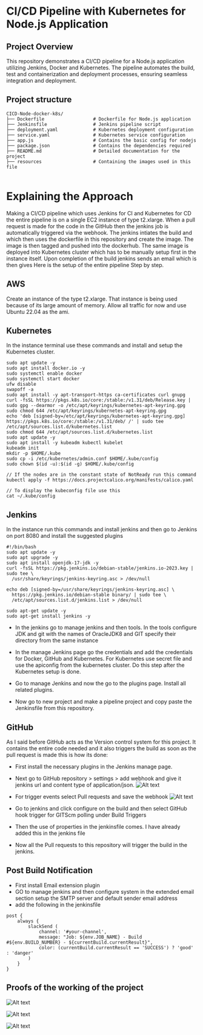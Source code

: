 # CI/CD Pipeline with Kubernetes for Node.js Application 

## Project Overview
This repository demonstrates a CI/CD pipeline for a Node.js application utilizing Jenkins, Docker and Kubernetes. The pipeline automates the build, test and containerization and deployment processes, ensuring seamless integration and deployment. 

## Project structure 
```
CICD-Node-docker-k8s/
├── Dockerfile                  # Dockerfile for Node.js application
├── Jenkinsfile                 # Jenkins pipeline script
├── deployment.yaml             # Kubernetes deployment configuration
├── service.yaml                # Kubernetes service configuration
├── app.js                      # Contains the basic config for nodejs  
├── package.json                # Contains the dependencies required
├── README.md                   # Detailed documentation for the project
├── resources                   # Containing the images used in this file     
 
```

# Explaining the Approach 
Making a CI/CD pipeline which uses Jenkins for CI and Kubernetes for CD the entire pipeline is on a single EC2 instance of type t2.xlarge. When a pull request is made for the code in the GitHub then the jenkins job is automatically triggered via the webhook.
The jenkins intiates the build and which then uses the dockerfile in this repository and create the image. The image is then tagged and pushed into the dockerhub. 
The same image is deployed into Kubernetes cluster which has to be manually setup first in the instance itself. Upon completion of the build jenkins sends an email which is then gives 
Here is the setup of the entire pipeline Step by step. 

## AWS 
Create an instance of the type t2.xlarge. That instance is being used because of its large amount of memory.  Allow all traffic for now and use Ubuntu 22.04 as the ami. 

## Kubernetes
In the instance terminal use these commands and install and setup the Kubernetes cluster. 

```
sudo apt update -y 
sudo apt install docker.io -y 
sudo systemctl enable docker
sudo systemctl start docker
ufw disable 
swapoff -a 
sudo apt install -y apt-transport-https ca-certificates curl gnupg
curl -fsSL https://pkgs.k8s.io/core:/stable:/v1.31/deb/Release.key | sudo gpg --dearmor -o /etc/apt/keyrings/kubernetes-apt-keyring.gpg
sudo chmod 644 /etc/apt/keyrings/kubernetes-apt-keyring.gpg
echo 'deb [signed-by=/etc/apt/keyrings/kubernetes-apt-keyring.gpg] https://pkgs.k8s.io/core:/stable:/v1.31/deb/ /' | sudo tee /etc/apt/sources.list.d/kubernetes.list
sudo chmod 644 /etc/apt/sources.list.d/kubernetes.list
sudo apt update -y 
sudo apt install -y kubeadm kubectl kubelet
kubeadm init 
mkdir -p $HOME/.kube
sudo cp -i /etc/kubernetes/admin.conf $HOME/.kube/config
sudo chown $(id -u):$(id -g) $HOME/.kube/config

// If the nodes are in the constant state of NotReady run this command 
kubectl apply -f https://docs.projectcalico.org/manifests/calico.yaml

// To display the kubeconfig file use this 
cat ~/.kube/config
```


## Jenkins
In the instance run this commands and install jenkins and then go to Jenkins on port 8080 and install the suggested plugins  
```
#!/bin/bash
sudo apt update -y
sudo apt upgrade -y
sudo apt install openjdk-17-jdk -y
curl -fsSL https://pkg.jenkins.io/debian-stable/jenkins.io-2023.key | sudo tee \
  /usr/share/keyrings/jenkins-keyring.asc > /dev/null
  
echo deb [signed-by=/usr/share/keyrings/jenkins-keyring.asc] \
  https://pkg.jenkins.io/debian-stable binary/ | sudo tee \
  /etc/apt/sources.list.d/jenkins.list > /dev/null

sudo apt-get update -y
sudo apt-get install jenkins -y
```

- In the jenkins go to manage jenkins and then tools. In the tools configure JDK and git with the names of OracleJDK8 and GIT specify their directory from the same instance 

- In the manage Jenkins page go the credentials and add the credentials for Docker, GitHub and Kubernetes. For Kubernetes use secret file and use the apiconfig from the kubernetes cluster. Do this step after the Kubernetes setup is done. 

- Go to manage Jenkins and now the go to the plugins page. Install all related plugins. 

- Now go to new project and make a pipeline project and copy paste the Jenkinsfile from this repository. 


## GitHub 
As I said before GitHub acts as the Version control system for this project. It contains the entire code needed and it also triggers the build as soon as the pull request is made this is how its done: 

- First install the necessary plugins in the Jenkins manage page. 

- Next go to GitHub repository > settings > add webhook and give it jenkins url and content type of application/json. 
![Alt text](<./resources/image (41).png>)

- For trigger events select Pull requests and save the webhook 
![Alt text](<./resources/image (40).png>)

- Go to jenkins and click configure on the build and then select GitHub hook trigger for GITScm polling under Build Triggers 

- Then the use of properties in the jenkinsfile comes. I have already added this in the jenkins file 

- Now all the Pull requests to this repository will trigger the build in the jenkins. 

## Post Build Notification
- First install Email extension plugin 
- GO to manage jenkins and then configure system in the extended email section setup the SMTP server and default sender email address 
- add the following in the jenkinsfile 
```
post {
    always {
        slackSend (
            channel: '#your-channel',
            message: "Job: ${env.JOB_NAME} - Build #${env.BUILD_NUMBER} - ${currentBuild.currentResult}",
            color: (currentBuild.currentResult == 'SUCCESS') ? 'good' : 'danger'
        )
    }
}

```

## Proofs of the working of the project 
![Alt text](<./resources/image (42).png>)

![Alt text](<./resources//image (43).png>)

![Alt text](<./resources/image (44).png>)